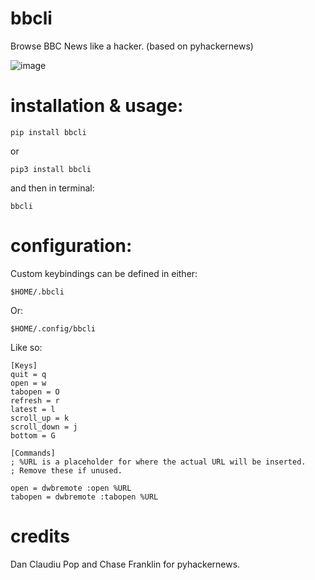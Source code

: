 # bbcli


Browse BBC News like a hacker. (based on pyhackernews)

![image](https://cloud.githubusercontent.com/assets/2040416/6029751/a176a20a-abea-11e4-8be4-ba435b3b48c0.gif)

# installation & usage:

`pip install bbcli`

or

`pip3 install bbcli`

and then in terminal:

`bbcli`

# configuration:

Custom keybindings can be defined in either:

`$HOME/.bbcli`

Or:

`$HOME/.config/bbcli`

Like so:

    [Keys]
    quit = q
    open = w
    tabopen = O
    refresh = r
    latest = l
    scroll_up = k
    scroll_down = j
    bottom = G

    [Commands]
    ; %URL is a placeholder for where the actual URL will be inserted.
    ; Remove these if unused.

    open = dwbremote :open %URL
    tabopen = dwbremote :tabopen %URL

# credits

Dan Claudiu Pop and Chase Franklin for pyhackernews.
